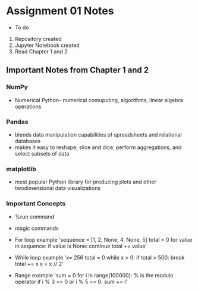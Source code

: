 # Assignment 01 Notes
- To do
1. Repository created
2. Jupyter Notebook created
3. Read Chapter 1 and 2

## Important Notes from Chapter 1 and 2
### NumPy
- Numerical Python- numerical comuputing, algorithms, linear algebra operations

### Pandas
- blends data manipulation capabilities of spreadsheets and relational databases
- makes it easy to reshape, slice and dice, perform aggregations, and select subsets of data

### matplotlib
- most popular Python library for producing plots and other twodimensional data visualizations

### Important Concepts
- %run command

- magic commands

- For loop example
  'sequence = [1, 2, None, 4, None, 5]
  total = 0
  for value in sequence:
    if value is None:
      continue
    total += value'
    
- While loop example
  'x= 256
  total = 0
  while x > 0:
    if total > 500:
      break
    total += x
    x = x // 2'
  
  
 - Range example
   'sum = 0
    for i in range(100000):
       % is the modulo operator
      if i % 3 == 0 or i % 5 == 0:
        sum += i'
